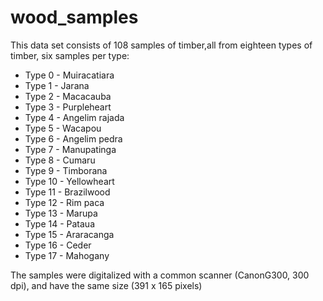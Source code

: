 # wood_samples
This data set consists of 108 samples of timber,all from eighteen types of timber, six samples per type:
- Type 0 - Muiracatiara
- Type 1 - Jarana
- Type 2 - Macacauba
- Type 3 - Purpleheart
- Type 4 - Angelim rajada
- Type 5 - Wacapou
- Type 6 - Angelim pedra
- Type 7 - Manupatinga
- Type 8 - Cumaru
- Type 9 - Timborana
- Type 10 - Yellowheart
- Type 11 - Brazilwood
- Type 12 - Rim paca
- Type 13 - Marupa
- Type 14 - Pataua
- Type 15 - Araracanga
- Type 16 - Ceder
- Type 17 - Mahogany

The samples were digitalized with a common scanner (CanonG300,  300  dpi), and have the same size (391  x  165  pixels)
